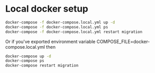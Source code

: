 # Local docker setup

```bash
docker-compose -f docker-compose.local.yml up -d
docker-compose -f docker-compose.local.yml ps
docker-compose -f docker-compose.local.yml restart migration
```

Or if you've exported environment variable COMPOSE_FILE=docker-compose.local.yml
then

```bash
docker-compose up -d
docker-compose ps
docker-compose restart migration
```
